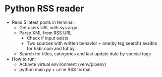 # Python RSS reader
- Read 5 latest posts in terminal.
    - Get users URL with sys.argv
    - Parse XML from RSS URL
        - Check if input exists 
        - Two sources with written behavior + one(by teg search) avaible for habr.com and tut.by  
    - Search for titles, categories and last update date by special tags
- How to run:
    - Actiavte virtual environment (venv/pipenv)
    - python main.py + url in RSS format